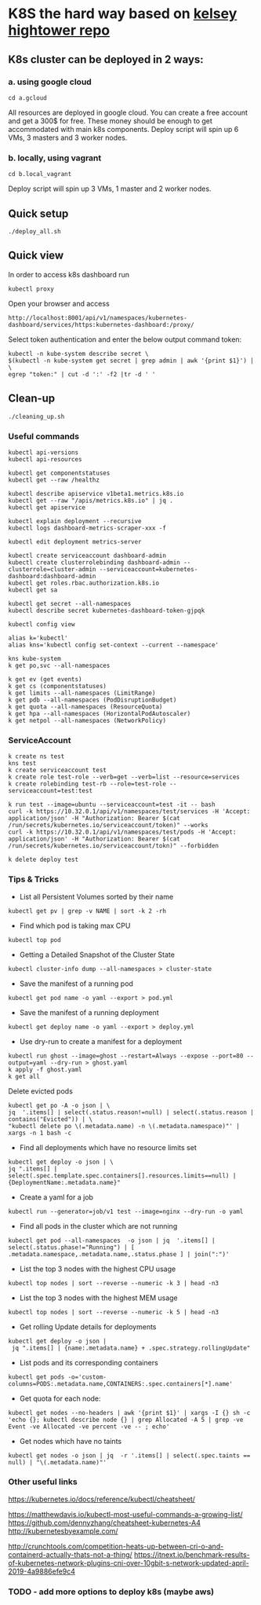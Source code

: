 # K8S the hard way based on [kelsey hightower repo](https://github.com/kelseyhightower/kubernetes-the-hard-way)

## K8s cluster can be deployed in 2 ways:
### a. using google cloud
```
cd a.gcloud
```
All resources are deployed in google cloud. You can create a free account and get a 300$ for free.
These money should be enough to get accommodated with main k8s components.
Deploy script will spin up 6 VMs, 3 masters and 3 worker nodes. 

### b. locally, using vagrant
```
cd b.local_vagrant
```
Deploy script will spin up 3 VMs, 1 master and 2 worker nodes. 

## Quick setup
```
./deploy_all.sh
```

## Quick view
In order to access k8s dashboard run 
```
kubectl proxy
```

Open your browser and access 
```
http://localhost:8001/api/v1/namespaces/kubernetes-dashboard/services/https:kubernetes-dashboard:/proxy/
```

Select token authentication and enter the below output command token:
```
kubectl -n kube-system describe secret \
$(kubectl -n kube-system get secret | grep admin | awk '{print $1}') | \
egrep "token:" | cut -d ':' -f2 |tr -d ' '
```


## Clean-up
```
./cleaning_up.sh
```

### Useful commands
```
kubectl api-versions
kubectl api-resources

kubectl get componentstatuses
kubectl get --raw /healthz

kubectl describe apiservice v1beta1.metrics.k8s.io
kubectl get --raw "/apis/metrics.k8s.io" | jq .
kubectl get apiservice

kubectl explain deployment --recursive
kubectl logs dashboard-metrics-scraper-xxx -f

kubectl edit deployment metrics-server

kubectl create serviceaccount dashboard-admin
kubectl create clusterrolebinding dashboard-admin --clusterrole=cluster-admin --serviceaccount=kubernetes-dashboard:dashboard-admin
kubectl get roles.rbac.authorization.k8s.io
kubectl get sa

kubectl get secret --all-namespaces
kubectl describe secret kubernetes-dashboard-token-gjpqk

kubectl config view

alias k='kubectl'
alias kns='kubectl config set-context --current --namespace'

kns kube-system
k get po,svc --all-namespaces

k get ev (get events)
k get cs (componentstatuses)
k get limits --all-namespaces (LimitRange)
k get pdb --all-namespaces (PodDisruptionBudget)
k get quota --all-namespaces (ResourceQuota)
k get hpa --all-namespaces (HorizontalPodAutoscaler)
k get netpol --all-namespaces (NetworkPolicy)
```

### ServiceAccount
```
k create ns test
kns test
k create serviceaccount test
k create role test-role --verb=get --verb=list --resource=services
k create rolebinding test-rb --role=test-role --serviceaccount=test:test

k run test --image=ubuntu --serviceaccount=test -it -- bash
curl -k https://10.32.0.1/api/v1/namespaces/test/services -H 'Accept: application/json' -H "Authorization: Bearer $(cat /run/secrets/kubernetes.io/serviceaccount/token)" --works
curl -k https://10.32.0.1/api/v1/namespaces/test/pods -H 'Accept: application/json' -H "Authorization: Bearer $(cat /run/secrets/kubernetes.io/serviceaccount/tokn)" --forbidden

k delete deploy test
```

### Tips & Tricks

* List all Persistent Volumes sorted by their name
```
kubectl get pv | grep -v NAME | sort -k 2 -rh
```
* Find which pod is taking max CPU
```
kubectl top pod
```
* Getting a Detailed Snapshot of the Cluster State
```
kubectl cluster-info dump --all-namespaces > cluster-state
```
* Save the manifest of a running pod
```
kubectl get pod name -o yaml --export > pod.yml
```
* Save the manifest of a running deployment
```
kubectl get deploy name -o yaml --export > deploy.yml
```
* Use dry-run to create a manifest for a deployment
```
kubectl run ghost --image=ghost --restart=Always --expose --port=80 --output=yaml --dry-run > ghost.yaml
k apply -f ghost.yaml
k get all
```
Delete evicted pods
```
kubectl get po -A -o json | \
jq  '.items[] | select(.status.reason!=null) | select(.status.reason | contains("Evicted")) | \
"kubectl delete po \(.metadata.name) -n \(.metadata.namespace)"' | xargs -n 1 bash -c
```
* Find all deployments which have no resource limits set
```
kubectl get deploy -o json | \
jq ".items[] | select(.spec.template.spec.containers[].resources.limits==null) | {DeploymentName:.metadata.name}"
```
* Create a yaml for a job
```
kubectl run --generator=job/v1 test --image=nginx --dry-run -o yaml
```
* Find all pods in the cluster which are not running
```
kubectl get pod --all-namespaces  -o json | jq  '.items[] | select(.status.phase!="Running") | [ .metadata.namespace,.metadata.name,.status.phase ] | join(":")'
```
* List the top 3 nodes with the highest CPU usage
```
kubectl top nodes | sort --reverse --numeric -k 3 | head -n3
```
* List the top 3 nodes with the highest MEM usage
```
kubectl top nodes | sort --reverse --numeric -k 5 | head -n3
```
* Get rolling Update details for deployments
```
kubectl get deploy -o json |
 jq ".items[] | {name:.metadata.name} + .spec.strategy.rollingUpdate"
```
* List pods and its corresponding containers
```
kubectl get pods -o='custom-columns=PODS:.metadata.name,CONTAINERS:.spec.containers[*].name'
```
* Get quota for each node:
```
kubectl get nodes --no-headers | awk '{print $1}' | xargs -I {} sh -c 'echo {}; kubectl describe node {} | grep Allocated -A 5 | grep -ve Event -ve Allocated -ve percent -ve -- ; echo'
```
* Get nodes which have no taints
```
kubectl get nodes -o json | jq  -r '.items[] | select(.spec.taints == null) | "\(.metadata.name)"'
```

### Other useful links
https://kubernetes.io/docs/reference/kubectl/cheatsheet/

https://matthewdavis.io/kubectl-most-useful-commands-a-growing-list/
https://github.com/dennyzhang/cheatsheet-kubernetes-A4
http://kubernetesbyexample.com/

http://crunchtools.com/competition-heats-up-between-cri-o-and-containerd-actually-thats-not-a-thing/
https://itnext.io/benchmark-results-of-kubernetes-network-plugins-cni-over-10gbit-s-network-updated-april-2019-4a9886efe9c4

### TODO - add more options to deploy k8s (maybe aws)

